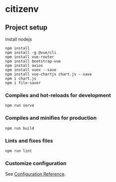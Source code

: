# citizenv

## Project setup
install nodejs
```
npm install
npm install -g @vue/cli
npm install vue-router
npm install bootstrap-vue
npm install axios
npm install vuex --save
npm install vue-chartjs chart.js --save
npm i chart.js
npm i file-saver
```

### Compiles and hot-reloads for development
```
npm run serve
```

### Compiles and minifies for production
```
npm run build
```

### Lints and fixes files
```
npm run lint
```

### Customize configuration
See [Configuration Reference](https://cli.vuejs.org/config/).
